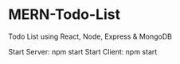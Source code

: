 # MERN-Todo-List
Todo List using React, Node, Express &amp; MongoDB

Start Server: npm start
Start Client: npm start

